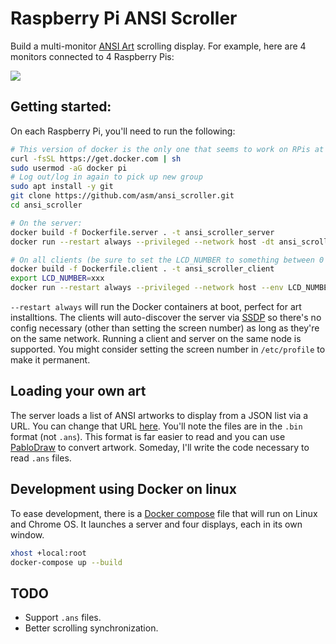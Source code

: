 # Raspberry Pi ANSI Scroller
Build a multi-monitor [ANSI Art](https://en.wikipedia.org/wiki/ANSI_art) scrolling display.  For example, here are 4 monitors connected to 4 Raspberry Pis:

![](http://asm.dj/ansi/art.jpg)

## Getting started:
On each Raspberry Pi, you'll need to run the following:

```bash
# This version of docker is the only one that seems to work on RPis at the moment
curl -fsSL https://get.docker.com | sh
sudo usermod -aG docker pi
# Log out/log in again to pick up new group
sudo apt install -y git
git clone https://github.com/asm/ansi_scroller.git
cd ansi_scroller

# On the server:
docker build -f Dockerfile.server . -t ansi_scroller_server
docker run --restart always --privileged --network host -dt ansi_scroller_server

# On all clients (be sure to set the LCD_NUMBER to something between 0 and the number of screens - 1):
docker build -f Dockerfile.client . -t ansi_scroller_client
export LCD_NUMBER=xxx
docker run --restart always --privileged --network host --env LCD_NUMBER -dt ansi_scroller_client
```
`--restart always` will run the Docker containers at boot, perfect for art installtions.  The clients will auto-discover the server via [SSDP](https://en.wikipedia.org/wiki/Simple_Service_Discovery_Protocol) so there's no config necessary (other than setting the screen number) as long as they're on the same network.  Running a client and server on the same node is supported.  You might consider setting the screen number in `/etc/profile` to make it permanent.

## Loading your own art
The server loads a list of ANSI artworks to display from a JSON list via a URL.  You can change that URL [here](https://github.com/asm/ansi_scroller/blob/master/bin/ansi_server.rb#L23).  You'll note the files are in the `.bin` format (not `.ans`).  This format is far easier to read and you can use [PabloDraw](http://picoe.ca/products/pablodraw/) to convert artwork.  Someday, I'll write the code necessary to read `.ans` files.

## Development using Docker on linux
To ease development, there is a [Docker compose](https://github.com/asm/ansi_scroller/blob/master/docker-compose.yml) file that will run on Linux and Chrome OS.  It launches a server and four displays, each in its own window.

```bash
xhost +local:root
docker-compose up --build
```

## TODO
* Support `.ans` files.
* Better scrolling synchronization.


